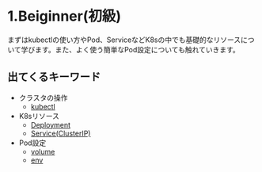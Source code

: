 # 1.Beiginner(初級)
まずはkubectlの使い方やPod、ServiceなどK8sの中でも基礎的なリソースについて学びます。また、よく使う簡単なPod設定についても触れていきます。

## 出てくるキーワード
- クラスタの操作
  - [kubectl](1-1.kubectl.md)
- K8sリソース
  - [Deployment](1-2.Deployment.md)
  - [Service(ClusterIP)](1-3.Service-ClusterIP.md)
- Pod設定
  - [volume](1-4.Pod-volume.md)
  - [env](1-5.Pod-env.md)


